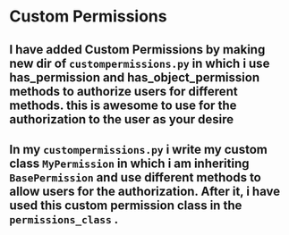 # Custom Permissions

## I have added Custom Permissions by making new dir of `custompermissions.py` in which i use has_permission and has_object_permission methods to authorize users for different methods. this is awesome to use for the authorization to the user as your desire

## In my `custompermissions.py` i write my custom class `MyPermission` in which i am inheriting `BasePermission` and use different methods to allow users for the authorization. After it, i have used this custom permission class in the `permissions_class` . 